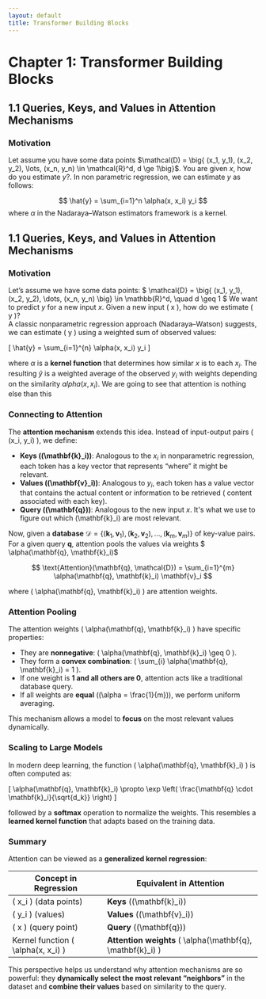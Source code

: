 ```yaml
---
layout: default
title: Transformer Building Blocks
---
```


# Chapter 1: Transformer Building Blocks

## 1.1 Queries, Keys, and Values in Attention Mechanisms

### Motivation

Let assume you have some data points $\mathcal(D) = \big{ (x_1, y_1), (x_2, y_2), \lots, (x_n, y_n) \in \mathcal{R}^d, d \ge 1\big}$. You are given $x$, 
how do you estimate $y$?.
In non parametric regression, we can estimate $y$ as follows:

$$ \hat{y} = \sum_{i=1}^n \alpha(x, x_i) y_i $$ 
where $\alpha$ in the Nadaraya–Watson estimators framework is a kernel.  

## 1.1 Queries, Keys, and Values in Attention Mechanisms

### Motivation

Let’s assume we have some data points:
$
\mathcal{D} = \big\{ (x_1, y_1), (x_2, y_2), \dots, (x_n, y_n) \big\} \in \mathbb{R}^d, \quad d \geq 1
$
We want to predict $y$ for a new input $x$. 
Given a new input \( x \), how do we estimate \( y \)?  
A classic nonparametric regression approach (Nadaraya–Watson) suggests, we can estimate \( y \) using a weighted sum of observed values:

\[
\hat{y} = \sum_{i=1}^{n} \alpha(x, x_i) y_i
\]

where $\alpha$ is  a **kernel function** that determines how similar $x$ is to each $x_i$. The resulting $\hat{y}$ is a weighted average of the observed $y_i$ 
with weights depending on the similarity $alpha(x, x_i)$. We are going to see that attention is nothing else than this 

### Connecting to Attention

The **attention mechanism** extends this idea. Instead of input-output pairs \( (x_i, y_i) \), we define:

- **Keys (\(\mathbf{k}_i\))**: Analogous to the $x_i$ in nonparametric regression, each token has a key vector that represents “where” it might be relevant.
- **Values (\(\mathbf{v}_i\))**: Analogous to $y_i$, each token has a value vector that contains the actual content or information to be retrieved ( content associated with each key).
- **Query (\(\mathbf{q}\))**: Analogous to the new input $x$. It's what we use to figure out which \(\mathbf{k}_i\) are most relevant.

Now, given a **database** $\mathcal{D} = \{(\mathbf{k}_1, \mathbf{v}_1), (\mathbf{k}_2, \mathbf{v}_2), \dots, (\mathbf{k}_m, \mathbf{v}_m)\}$ of key-value pairs. For a given query $\mathbf{q}$,
attention pools the values via weights $ \alpha(\mathbf{q}, \mathbf{k}_i)$

$$
\text{Attention}(\mathbf{q}, \mathcal{D}) = \sum_{i=1}^{m} \alpha(\mathbf{q}, \mathbf{k}_i) \mathbf{v}_i
$$

where \( \alpha(\mathbf{q}, \mathbf{k}_i) \) are attention weights.

### Attention Pooling

The attention weights \( \alpha(\mathbf{q}, \mathbf{k}_i) \) have specific properties:

- They are **nonnegative**: \( \alpha(\mathbf{q}, \mathbf{k}_i) \geq 0 \).
- They form a **convex combination**: \( \sum_{i} \alpha(\mathbf{q}, \mathbf{k}_i) = 1 \).
- If one weight is **1 and all others are 0**, attention acts like a traditional database query.
- If all weights are **equal** (\(\alpha = \frac{1}{m}\)), we perform uniform averaging.

This mechanism allows a model to **focus** on the most relevant values dynamically.

### Scaling to Large Models

In modern deep learning, the function \( \alpha(\mathbf{q}, \mathbf{k}_i) \) is often computed as:

\[
\alpha(\mathbf{q}, \mathbf{k}_i) \propto \exp \left( \frac{\mathbf{q} \cdot \mathbf{k}_i}{\sqrt{d_k}} \right)
\]

followed by a **softmax** operation to normalize the weights. This resembles a **learned kernel function** that adapts based on the training data.

### Summary

Attention can be viewed as a **generalized kernel regression**:

| Concept in Regression  | Equivalent in Attention  |
|------------------------|-------------------------|
| \( x_i \) (data points)  | **Keys** (\(\mathbf{k}_i\)) |
| \( y_i \) (values)       | **Values** (\(\mathbf{v}_i\)) |
| \( x \) (query point)   | **Query** (\(\mathbf{q}\)) |
| Kernel function \( \alpha(x, x_i) \) | **Attention weights** \( \alpha(\mathbf{q}, \mathbf{k}_i) \) |

This perspective helps us understand why attention mechanisms are so powerful: they **dynamically select the most relevant “neighbors”** in the dataset and **combine their values** based on similarity to the query.
